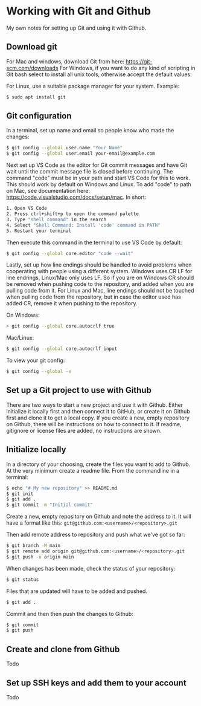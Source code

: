 # Working with Git and Github

My own notes for setting up Git and using it with Github.

## Download git
For Mac and windows, download Git from here: https://git-scm.com/downloads
For Windows, if you want to do any kind of scripting in Git bash select to install all unix tools, otherwise accept the default values.

For Linux, use a suitable package manager for your system. Example:
```zsh
$ sudo apt install git
```

## Git configuration
In a terminal, set up name and email so people know who made the changes:
```zsh
$ git config --global user.name "Your Name"
$ git config --global user.email your-email@example.com
```
Next set up VS Code as the editor for Git commit messages and have Git wait until the commit message file is closed before continuing. The command "code" must be in your path and start VS Code for this to work. This should work by default on Windows and Linux. To add "code" to path on Mac, see documentation here: https://code.visualstudio.com/docs/setup/mac. In short:
```zsh
1. Open VS Code
2. Press ctrl+shift+p to open the command palette
3. Type "shell command" in the search
4. Select "Shell Command: Install 'code' command in PATH"
5. Restart your terminal
```
Then execute this command in the terminal to use VS Code by default:
```zsh
$ git config --global core.editor "code --wait"
```

Lastly, set up how line endings should be handled to avoid problems when cooperating with people using a different system. Windows uses CR LF for line endrings, Linux/Mac only uses LF. So if you are on Windows CR should be removed when pushing code to the repository, and added when you are pulling code from it. For Linux and Mac, line endings should not be touched when pulling code from the repository, but in case the editor used has added CR, remove it when pushing to the repository.

On Windows:
```zsh
> git config --global core.autocrlf true
```

Mac/Linux:
```zsh
$ git config --global core.autocrlf input
```

To view your git config:
```zsh
$ git config --global -e
```

## Set up a Git project to use with Github

There are two ways to start a new project and use it with Github. Either initialize it locally first and then connect it to GitHub, or create it on Github first and clone it to get a local copy. If you create a new, empty repository on Github, there will be instructions on how to connect to it. If readme, gitignore or license files are added, no instructions are shown.

## Initialize locally

In a directory of your choosing, create the files you want to add to Github. At the very minimum create a readme file. From the commandline in a terminal:

```zsh
$ echo "# My new repository" >> README.md
$ git init
$ git add .
$ git commit -m "Initial commit"
```

Create a new, empty repository on Github and note the address to it.
It will have a format like this: ```git@github.com:<username>/<repository>.git```

Then add remote address to repository and push what we've got so far:
```zsh
$ git branch -M main
$ git remote add origin git@github.com:<username>/<repository>.git
$ git push -u origin main
```
When changes has been made, check the status of your repository:
```zsh
$ git status
```
Files that are updated will have to be added and pushed.
```zsh
$ git add .
```
Commit and then then push the changes to Github:
```zsh
$ git commit
$ git push
```


## Create and clone from Github
Todo

## Set up SSH keys and add them to your account
Todo